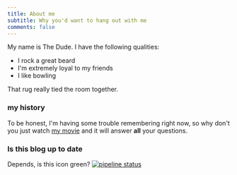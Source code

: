 ```yaml
---
title: About me
subtitle: Why you'd want to hang out with me
comments: false
---
```


My name is The Dude. I have the following qualities:

- I rock a great beard
- I'm extremely loyal to my friends
- I like bowling

That rug really tied the room together.

### my history

To be honest, I'm having some trouble remembering right now, so why don't you
just watch [my movie](https://en.wikipedia.org/wiki/The_Big_Lebowski) and it
will answer **all** your questions.

### Is this blog up to date

Depends, is this icon green? [![pipeline status](https://gitlab.com/Blackphidora/plandingpage/badges/master/pipeline.svg)](https://gitlab.com/Blackphidora/plandingpage/commits/master)